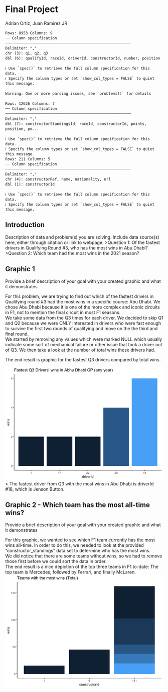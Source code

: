Final Project
================
Adrian Ortiz, Juan Ramirez JR

    Rows: 8953 Columns: 9
    ── Column specification ────────────────────────────────────────────────────────
    Delimiter: ","
    chr (3): q1, q2, q3
    dbl (6): qualifyId, raceId, driverId, constructorId, number, position

    ℹ Use `spec()` to retrieve the full column specification for this data.
    ℹ Specify the column types or set `show_col_types = FALSE` to quiet this message.

    Warning: One or more parsing issues, see `problems()` for details

    Rows: 12626 Columns: 7
    ── Column specification ────────────────────────────────────────────────────────
    Delimiter: ","
    dbl (7): constructorStandingsId, raceId, constructorId, points, position, po...

    ℹ Use `spec()` to retrieve the full column specification for this data.
    ℹ Specify the column types or set `show_col_types = FALSE` to quiet this message.
    Rows: 211 Columns: 5
    ── Column specification ────────────────────────────────────────────────────────
    Delimiter: ","
    chr (4): constructorRef, name, nationality, url
    dbl (1): constructorId

    ℹ Use `spec()` to retrieve the full column specification for this data.
    ℹ Specify the column types or set `show_col_types = FALSE` to quiet this message.

## Introduction

Description of data and problem(s) you are solving. Include data
source(s) here, either through citation or link to webpage. \>Question
1: Of the fastest drivers in Qualifying Round #3, who has the most wins
in Abu Dhabi? \>Question 2: Which team had the most wins in the 2021
season?

## Graphic 1

Provide a brief description of your goal with your created graphic and
what it demonstrates

For this problem, we are trying to find out which of the fastest drivers
in Qualifying round #3 had the most wins in a specific course: Abu
Dhabi. We chose Abu Dhabi because it is one of the more complex and
iconic circuits in F1, not to mention the final circuit in most F1
seasons.  
We take some data from the Q3 times for each driver. We decided to skip
Q1 and Q2 because we were ONLY interested in drivers who were fast
enough to survive the first two rounds of qualifying and move on the the
third and final round.  
We started by removing any values which were marked NULL which usually
indicate some sort of mechanical failure or other issue that took a
driver out of Q3. We then take a look at the number of total wins these
drivers had.

The end result is graphic for the fastest Q3 drivers compared by total
wins.

![](Final-Project-Template_files/figure-gfm/unnamed-chunk-4-1.png)<!-- -->
\> The fastest driver from Q3 with the most wins in Abu Dhabi is
driverId #18, which is Jenson Button.

## Graphic 2 - Which team has the most all-time wins?

Provide a brief description of your goal with your created graphic and
what it demonstrates

For this graphic, we wanted to see which F1 team currently has the most
wins all-time. In order to do this, we needed to look at the provided
“constructor_standings” data set to determine who has the most wins.  
We did notice that there are some teams without wins, so we had to
remove those first before we could sort the data in order.  
The end result is a nice depiction of the top three teams in F1 to-date:
The top team is Mercedes, followed by Ferrari, and finally McLaren.
![](Final-Project-Template_files/figure-gfm/unnamed-chunk-5-1.png)<!-- -->
